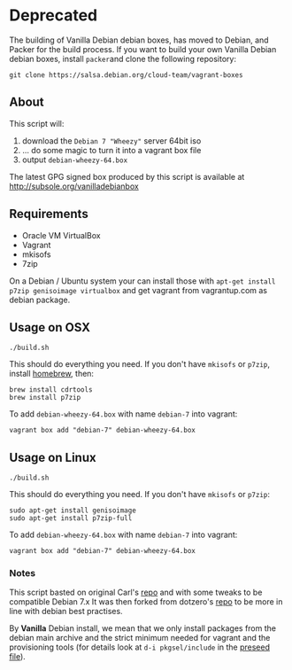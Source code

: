 # Deprecated
The building of Vanilla Debian debian boxes, has moved to Debian, and Packer for the build process.
If you want to build your own Vanilla Debian debian boxes, install `packer`and clone the following repository:

    git clone https://salsa.debian.org/cloud-team/vagrant-boxes


## About

This script will:

 1. download the `Debian 7 "Wheezy"` server 64bit iso
 2. ... do some magic to turn it into a vagrant box file
 3. output `debian-wheezy-64.box`
 
The latest GPG signed box produced by this script is available at http://subsole.org/vanilladebianbox
 

## Requirements

 * Oracle VM VirtualBox
 * Vagrant
 * mkisofs
 * 7zip

On a Debian / Ubuntu system your can install those with `apt-get install p7zip genisoimage virtualbox` and get vagrant from vagrantup.com as debian package.

## Usage on OSX

    ./build.sh

This should do everything you need. If you don't have `mkisofs` or `p7zip`, install [homebrew](http://mxcl.github.com/homebrew/), then:

    brew install cdrtools
    brew install p7zip

To add `debian-wheezy-64.box` with name `debian-7` into vagrant:

    vagrant box add "debian-7" debian-wheezy-64.box

## Usage on Linux

    ./build.sh

This should do everything you need. If you don't have `mkisofs` or `p7zip`:

    sudo apt-get install genisoimage
    sudo apt-get install p7zip-full

To add `debian-wheezy-64.box` with name `debian-7` into vagrant:

    vagrant box add "debian-7" debian-wheezy-64.box

### Notes

This script basted on original Carl's [repo](https://github.com/cal/vagrant-ubuntu-precise-64) and with some tweaks to be compatible Debian 7.x
It was then forked from dotzero's [repo](https://github.com/dotzero/vagrant-debian-wheezy-64) to be more in line with debian best practises.

By **Vanilla** Debian install, we mean that we only install packages from the debian main archive and the strict minimum needed for vagrant and the provisioning tools (for details look at `d-i pkgsel/include` in the [preseed file](https://github.com/EmmanuelKasper/vagrant-debian-wheezy-64/blob/master/preseed.cfg#L60)).

